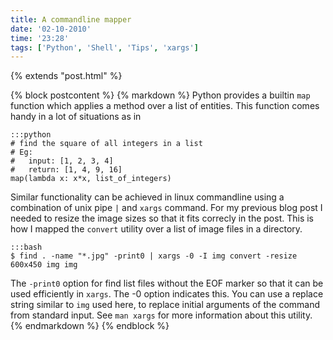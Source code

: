 ```yaml
---
title: A commandline mapper
date: '02-10-2010'
time: '23:28'
tags: ['Python', 'Shell', 'Tips', 'xargs']
---
```

{% extends "post.html" %}

{% block postcontent %}
{% markdown %}
Python provides a builtin `map` function which applies a method over a list of entities. This function comes handy in a lot of situations as in

    :::python
    # find the square of all integers in a list
    # Eg: 
    #   input: [1, 2, 3, 4]
    #   return: [1, 4, 9, 16]
    map(lambda x: x*x, list_of_integers)

Similar functionality can be achieved in linux commandline using a combination of unix pipe `|` and `xargs` command. For my previous blog post I needed to resize the image sizes so that it fits correcly in the post. This is how I mapped the `convert` utility over a list of image files in a directory.

	:::bash
	$ find . -name "*.jpg" -print0 | xargs -0 -I img convert -resize 600x450 img img

The `-print0` option for find list files without the EOF marker so that it can be used efficiently in `xargs`. The -0 option indicates this. You can use a replace string similar to `img` used here, to replace initial arguments of the command from standard input. See `man xargs` for more information about this utility.
{% endmarkdown %}
{% endblock %}
